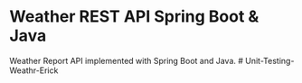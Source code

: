 # Weather REST API Spring Boot & Java

Weather Report API implemented with Spring Boot and Java.
#   U n i t - T e s t i n g - W e a t h r - E r i c k  
 